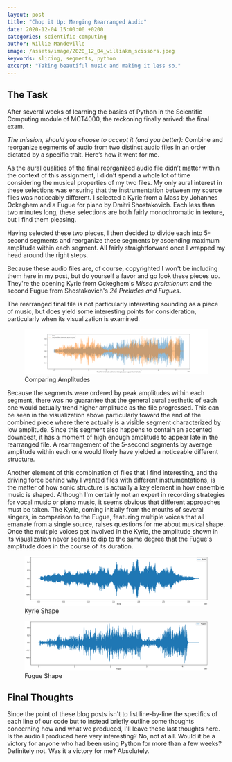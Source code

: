 ```yaml
---
layout: post
title: "Chop it Up: Merging Rearranged Audio"
date: 2020-12-04 15:00:00 +0200
categories: scientific-computing
author: Willie Mandeville
image: /assets/image/2020_12_04_williakm_scissors.jpeg
keywords: slicing, segments, python
excerpt: "Taking beautiful music and making it less so."
---
```

## The Task
After several weeks of learning the basics of Python in the Scientific Computing module of MCT4000, the reckoning finally arrived: the final exam.

*The mission, should you choose to accept it (and you better):*
Combine and reorganize segments of audio from two distinct audio files in an order dictated by a specific trait. Here’s how it went for me.

As the aural qualities of the final reorganized audio file didn’t matter within the context of this assignment, I didn’t spend a whole lot of time considering the musical properties of my two files. My only aural interest in these selections was ensuring that the instrumentation between my source files was noticeably different.  I selected a Kyrie from a Mass by Johannes Ockeghem and a Fugue for piano by Dmitri Shostakovich. Each less than two minutes long, these selections are both fairly monochromatic in texture, but I find them pleasing.

Having selected these two pieces, I then decided to divide each into 5-second segments and reorganize these segments by ascending maximum amplitude within each segment. All fairly straightforward once I wrapped my head around the right steps.

Because these audio files are, of course, copyrighted I won't be including them here in my post, but do yourself a favor and go look these pieces up. They're the opening Kyrie from Ockeghem's *Missa prolationum* and the second Fugue from Shostakovich's *24 Preludes and Fugues*.

The rearranged final file is not particularly interesting sounding as a piece of music, but does yield some interesting points for consideration, particularly when its visualization is examined.

<figure style="float: auto">
   <img src="/assets/image/2020_12_04_williakm_audiovisualization.png" alt="The Score" title="Comparing Amplitudes" width="auto"/> <figcaption>Comparing Amplitudes</figcaption>
</figure>

Because the segments were ordered by peak amplitudes within each segment, there was no guarantee that the general aural aesthetic of each one would actually trend higher amplitude as the file progressed. This can be seen in the visualization above particularly toward the end of the combined piece where there actually is a visible segment characterized by low amplitude. Since this segment also happens to contain an accented downbeat, it has a moment of high enough amplitude to appear late in the rearranged file. A rearrangement of the 5-second segments by average amplitude within each one would likely have yielded a noticeable different structure.

Another element of this combination of files that I find interesting, and the driving force behind why I wanted files with different instrumentations, is the matter of how sonic structure is actually a key element in how ensemble music is shaped. Although I'm certainly not an expert in recording strategies for vocal music or piano music, it seems obvious that different approaches must be taken. The Kyrie, coming initially from the mouths of several singers, in comparison to the Fugue, featuring multiple voices that all emanate from a single source, raises questions for me about musical shape. Once the multiple voices get involved in the Kyrie, the amplitude shown in its visualization never seems to dip to the same degree that the Fugue's amplitude does in the course of its duration. 

<figure style="float: auto">
   <img src="/assets/image/2020_12_04_williakm_kyrie1.png" alt="The Score" title="Kyrie Shape" width="auto"/> <figcaption>Kyrie Shape</figcaption>
</figure>

<figure style="float: auto">
   <img src="/assets/image/2020_12_04_williakm_fugue1.png" alt="The Score" title="Comparing Amplitudes" width="auto"/> <figcaption>Fugue Shape</figcaption>
</figure>

## Final Thoughts
Since the point of these blog posts isn't to list line-by-line the specifics of each line of our code but to instead briefly outline some thoughts concerning how and what we produced, I'll leave these last thoughts here. Is the audio I produced here very interesting? No, not at all. Would it be a victory for anyone who had been using Python for more than a few weeks? Definitely not. Was it a victory for me? Absolutely.  
